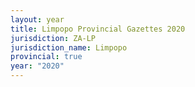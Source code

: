 ```yaml
---
layout: year
title: Limpopo Provincial Gazettes 2020
jurisdiction: ZA-LP
jurisdiction_name: Limpopo
provincial: true
year: "2020"
---
```

